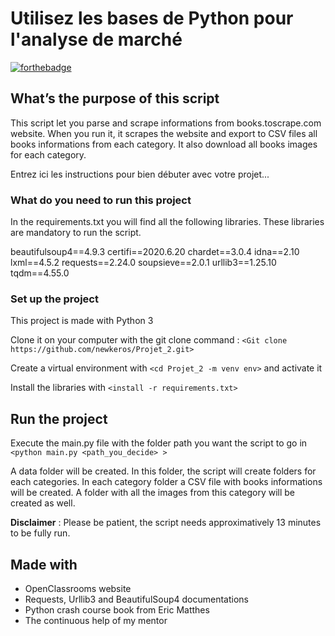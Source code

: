 # Utilisez les bases de Python pour l'analyse de marché


[![forthebadge](https://forthebadge.com/images/badges/made-with-python.svg)](http://forthebadge.com)



## What’s the purpose of this script

This script let you parse and scrape informations from books.toscrape.com website. When you run it, it scrapes the website and export to CSV files all books informations from each category. It also download all books images for each category.

Entrez ici les instructions pour bien débuter avec votre projet...

### What do you need to run this project

In the requirements.txt you will find all the following libraries. These libraries are mandatory to run the script.

beautifulsoup4==4.9.3
certifi==2020.6.20
chardet==3.0.4
idna==2.10
lxml==4.5.2
requests==2.24.0
soupsieve==2.0.1
urllib3==1.25.10
tqdm==4.55.0


### Set up the project

This project is made with Python 3

Clone it on your computer with the git clone command : `<Git clone https://github.com/newkeros/Projet_2.git>`

Create a virtual environment with `<cd Projet_2 -m venv env>` and activate it

Install the libraries with `<install -r requirements.txt>`


## Run the project

Execute the main.py file with the folder path you want the script to go in `<python main.py <path_you_decide> >`

A data folder will be created. In this folder, the script will create folders for each categories. In each category folder a CSV file with books informations will be created. A folder with all the images from this category will be created as well.

**Disclaimer** : Please be patient, the script needs approximatively 13 minutes to be fully run.


## Made with

* OpenClassrooms website
* Requests, Urllib3 and BeautifulSoup4 documentations
* Python crash course book from Eric Matthes
* The continuous help of my mentor






